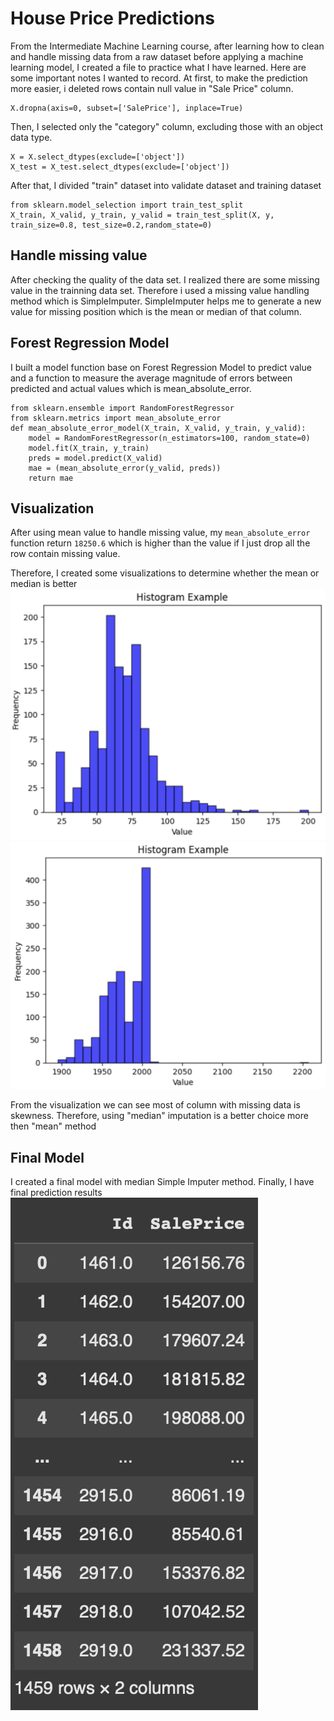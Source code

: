 # House Price Predictions
From the Intermediate Machine Learning course, after learning how to clean and handle missing data from a raw dataset before applying a machine learning model, I created a file to practice what I have learned. Here are some important notes I wanted to record.
At first, to make the prediction more easier, i deleted rows contain null value in "Sale Price" column.
```
X.dropna(axis=0, subset=['SalePrice'], inplace=True)
```
Then, I selected only the "category" column, excluding those with an object data type.
```
X = X.select_dtypes(exclude=['object'])
X_test = X_test.select_dtypes(exclude=['object'])
```
After that, I divided "train" dataset into validate dataset and training dataset
```
from sklearn.model_selection import train_test_split
X_train, X_valid, y_train, y_valid = train_test_split(X, y, train_size=0.8, test_size=0.2,random_state=0)
```

## Handle missing value
After checking the quality of the data set. I realized there are some missing value in the trainning data set. Therefore i used a missing value handling method which is SimpleImputer. SimpleImputer helps me to generate a new value for missing position which is the mean or median of that column. 

## Forest Regression Model
I built a model function base on Forest Regression Model to predict value and a function to measure the average magnitude of errors between predicted and actual values which is mean_absolute_error. 
```
from sklearn.ensemble import RandomForestRegressor
from sklearn.metrics import mean_absolute_error
def mean_absolute_error_model(X_train, X_valid, y_train, y_valid):
    model = RandomForestRegressor(n_estimators=100, random_state=0)
    model.fit(X_train, y_train)
    preds = model.predict(X_valid)
    mae = (mean_absolute_error(y_valid, preds))
    return mae
```

## Visualization
After using mean value to handle missing value, my ```mean_absolute_error``` function return ```18250.6``` which is higher than the value if I just drop all the row contain missing value.

Therefore, I created some visualizations to determine whether the mean or median is better
![image alt](https://github.com/giabaow/house-price-prediction/blob/a77d8888713765a8fcf2427317f8b5fb0dca6fd3/img1.png)
![image alt](https://github.com/giabaow/house-price-prediction/blob/8c56caf4f2aa935285a5057a18a6e0ea8c6c7ebb/img2.png)

From the visualization we can see most of column with missing data is skewness. Therefore, using "median" imputation is a better choice more then "mean" method

## Final Model
I created a final model with median Simple Imputer method.
Finally, I have final prediction results
![image alt](https://github.com/giabaow/house-price-prediction/blob/8cafa6217fffab5a7352c825d3f80c5e9e0c7185/img3.png)








